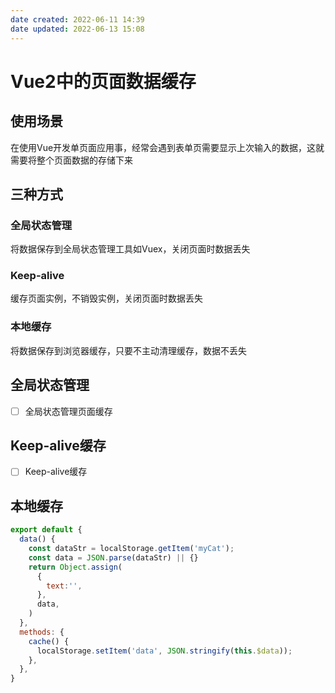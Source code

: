 ```yaml
---
date created: 2022-06-11 14:39
date updated: 2022-06-13 15:08
---
```


# Vue2中的页面数据缓存

## 使用场景

在使用Vue开发单页面应用事，经常会遇到表单页需要显示上次输入的数据，这就需要将整个页面数据的存储下来

## 三种方式

### 全局状态管理

将数据保存到全局状态管理工具如Vuex，关闭页面时数据丢失

### Keep-alive

缓存页面实例，不销毁实例，关闭页面时数据丢失

### 本地缓存

将数据保存到浏览器缓存，只要不主动清理缓存，数据不丢失

## 全局状态管理

- [ ] 全局状态管理页面缓存

## Keep-alive缓存

- [ ] Keep-alive缓存

## 本地缓存

```javascript
export default {
  data() {
    const dataStr = localStorage.getItem('myCat');
    const data = JSON.parse(dataStr) || {}
    return Object.assign(
      {
        text:'',
      },
      data,
    )
  },
  methods: {
    cache() {
      localStorage.setItem('data', JSON.stringify(this.$data));
    },
  },
}
```
